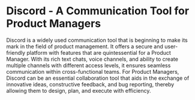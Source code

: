 # Discord - A Communication Tool for Product Managers

Discord is a widely used communication tool that is beginning to make its mark in the field of product management. It offers a secure and user-friendly platform with features that are quintessential for a Product Manager. With its rich text chats, voice channels, and ability to create multiple channels with different access levels, it ensures seamless communication within cross-functional teams. For Product Managers, Discord can be an essential collaboration tool that aids in the exchange of innovative ideas, constructive feedback, and bug reporting, thereby allowing them to design, plan, and execute with efficiency.